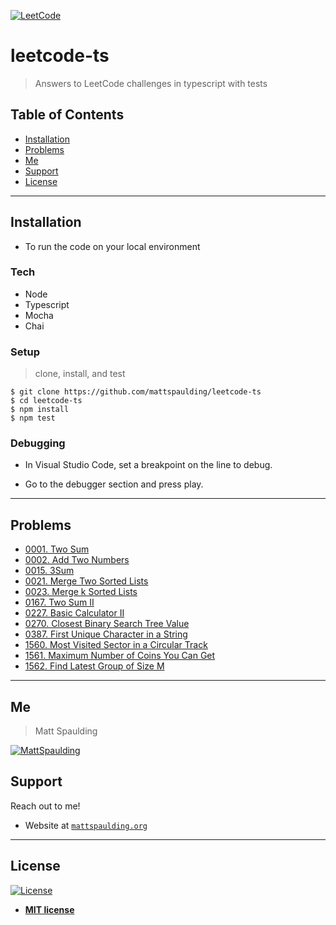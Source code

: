 <a href="https://leetcode.com"><img src="https://leetcode.com/static/images/LeetCode_Sharing.png" title="LeetCode" alt="LeetCode"></a>

# leetcode-ts

> Answers to LeetCode challenges in typescript with tests

## Table of Contents

- [Installation](#installation)
- [Problems](#problems)
- [Me](#me)
- [Support](#support)
- [License](#license)

---

## Installation

- To run the code on your local environment

### Tech

- Node
- Typescript
- Mocha
- Chai

### Setup

> clone, install, and test

```shell
$ git clone https://github.com/mattspaulding/leetcode-ts
$ cd leetcode-ts
$ npm install
$ npm test
```

### Debugging

- In Visual Studio Code, set a breakpoint on the line to debug.

- Go to the debugger section and press play.

---

## Problems

- [0001. Two Sum](/src/problems/0001.TwoSum)
- [0002. Add Two Numbers](/src/problems/0002.AddTwoNumbers)
- [0015. 3Sum](/src/problems/0015.3Sum)
- [0021. Merge Two Sorted Lists](/src/problems/0021.MergeTwoSortedLists)
- [0023. Merge k Sorted Lists](/src/problems/0023.MergeKSortedLists)
- [0167. Two Sum II](/src/problems/0167.TwoSumII)
- [0227. Basic Calculator II](/src/problems/0227.BasicCalculatorII)
- [0270. Closest Binary Search Tree Value](/src/problems/0270.ClosestBinarySearchTreeValue)
- [0387. First Unique Character in a String](/src/problems/0387.FirstUniqueCharacterInAString)
- [1560. Most Visited Sector in a Circular Track](/src/problems/1560.MostVisitedSectorInACircularTrack)
- [1561. Maximum Number of Coins You Can Get](/src/problems/1561.MaximumNumberOfCoinsYouCanGet)
- [1562. Find Latest Group of Size M](/src/problems/1562.FindLatestGroupOfSizeM)

---

## Me

> Matt Spaulding

[![MattSpaulding](https://avatars0.githubusercontent.com/u/3589877?s=460&v=4)](https://mattspaulding.org)

## Support

Reach out to me!

- Website at <a href="https://mattspaulding.org" target="_blank">`mattspaulding.org`</a>

---

## License

[![License](http://img.shields.io/:license-mit-blue.svg?style=flat-square)](http://badges.mit-license.org)

- **[MIT license](http://opensource.org/licenses/mit-license.php)**
